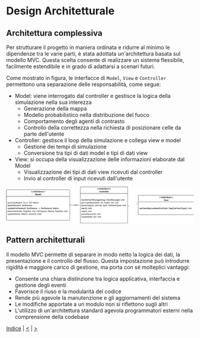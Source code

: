 # Design Architetturale

## Architettura complessiva
Per strutturare il progetto in maniera ordinata e ridurre al minimo le dipendenze tra le varie parti, è stata adottata un'architettura basata sul modello MVC.
Questa scelta consente di realizzare un sistema flessibile, facilmente estendibile e in grado di adattarsi a scenari futuri.

Come mostrato in figura, le interfacce di `Model`, `View` e `Controller` permettono una separazione delle responsabilità, come segue:
- Model: viene interrogato dal controller e gestisce la logica della simulazione nella sua interezza
  - Generazione della mappa
  - Modello probabilistico nella distribuzione del fuoco
  - Comportamento degli agenti di contrasto
  - Controllo della correttezza nella richiesta di posizionare celle da parte dell'utente
- Controller: gestisce il loop della simulazione e collega view e model
  - Gestione dei tempi di simulazione
  - Conversione tra tipi di dati model e tipi di dati view
- View: si occupa della visualizzazione delle informazioni elaborate dal Model
  - Visualizzazione dei tipi di dati view ricevuti dal controller
  - Invio al controller di input ricevuti dall'utente

![Architettura MVC](../img/mvc-architecture.png)

## Pattern architetturali

Il modello MVC permette di separare in modo netto la logica dei dati, la presentazione e il controllo del flusso.
Questa impostazione può introdurre rigidità e maggiore carico di gestione, ma porta con sé molteplici vantaggi:
- Consente una chiara distinzione tra logica applicativa, interfaccia e gestione degli eventi
- Favorisce il riuso e la modularità del codice
- Rende più agevole la manutenzione e gli aggiornamenti del sistema
- Le modifiche apportate a un modulo non si riflettono sugli altri
- L'utilizzo di un'architettura standard agevola programmatori esterni nella comprensione della codebase






[Indice](../index.md) |
[<](../2-requirements/index.md) |
[>](../4-design/index.md)
